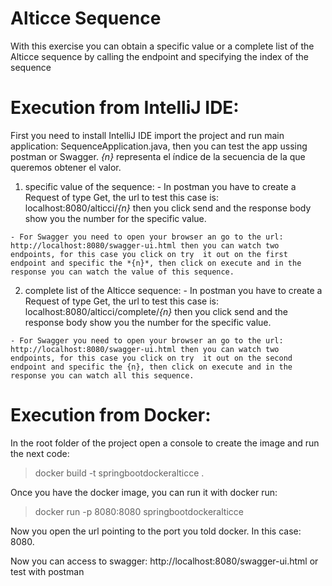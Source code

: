 # Alticce Sequence
With this exercise you can obtain a specific value or a complete list of the Alticce sequence by calling the endpoint and specifying the index of the sequence

# Execution from IntelliJ IDE:
First you need to install IntelliJ IDE import the project and run main application: SequenceApplication.java, then you can test the app ussing postman or Swagger.
*{n}* representa el índice de la secuencia de la que queremos obtener el valor.

  1. specific value of the sequence:
    - In postman you have to create a Request of type Get, the url to test this case is: localhost:8080/alticci/*{n}* then you click send and the response body show you the number for the specific value.
    
    - For Swagger you need to open your browser an go to the url: http://localhost:8080/swagger-ui.html then you can watch two endpoints, for this case you click on try  it out on the first endpoint and specific the *{n}*, then click on execute and in the response you can watch the value of this sequence.
    
  2. complete list of the Alticce sequence:
    - In postman you have to create a Request of type Get, the url to test this case is: localhost:8080/alticci/complete/*{n}* then you click send and the response body show you the number for the specific value. 
    
    - For Swagger you need to open your browser an go to the url: http://localhost:8080/swagger-ui.html then you can watch two endpoints, for this case you click on try  it out on the second endpoint and specific the {n}, then click on execute and in the response you can watch all this sequence.
  
# Execution from Docker:
In the root folder of the project open a console to create the image and run the next code:

  > docker build -t springbootdockeralticce .
  
Once you have the docker image, you can run it with docker run:

  > docker run  -p 8080:8080 springbootdockeralticce
  
Now you open the url pointing to the port you told docker. In this case: 8080.

Now you can access to swagger: http://localhost:8080/swagger-ui.html or test with postman
